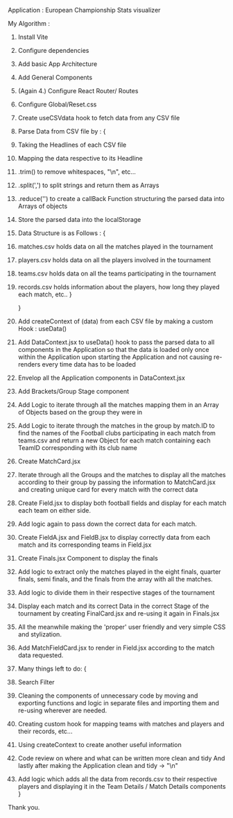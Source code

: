 Application : European Championship Stats visualizer

My Algorithm :
1. Install Vite
2. Configure dependencies
3. Add basic App Architecture
4. Add General Components
4. (Again 4.) Configure React Router/ Routes
5. Configure Global/Reset.css

6. Create useCSVdata hook to fetch data from any CSV file
7. Parse Data from CSV file by : 
    {
1. Taking the Headlines of each CSV file
2. Mapping the data respective to its Headline
3. .trim() to remove whitespaces, "\n", etc...
4. .split(',') to split strings and return them as Arrays
5. .reduce('') to create a callBack Function structuring the parsed data into Arrays of objects
8. Store the parsed data into the localStorage
9. Data Structure is as Follows : 
    {

1. matches.csv holds data on all the matches played in the tournament
2. players.csv holds data on all the players involved in the tournament
3. teams.csv holds data on all the teams participating in the tournament
4. records.csv holds information about the players, how long they played each match, etc..
    }

    }

10. Add createContext of (data) from each CSV file by making a custom Hook : useData()
11. Add DataContext.jsx to useData() hook to pass the parsed data to all components in the Application so that the data is loaded only once within the Application upon starting the Application and not causing re-renders every time data has to be loaded
12. Envelop all the Application components in DataContext.jsx 
13. Add Brackets/Group Stage component
14. Add Logic to iterate through all the matches mapping them in an Array of Objects based on the group they were in
15. Add Logic to iterate through the matches in the group by match.ID
to find the names of the Football clubs participating in each match 
from teams.csv and return a new Object for each match containing each TeamID corresponding with its club name
16. Create MatchCard.jsx
17. Iterate through all the Groups and the matches to display all the matches according to their group by passing the information to MatchCard.jsx and creating unique card for every match with the correct data
18. Create Field.jsx to display both football fields and display for each match each team on either side. 
19. Add logic again to pass down the correct data for each match.
20. Create FieldA.jsx and FieldB.jsx to display correctly data from each match and its corresponding teams in Field.jsx
21. Create Finals.jsx Component to display the finals
22. Add logic to extract only the matches played in the eight finals, quarter finals, semi finals, and the finals from the array with all the matches.
22. Add logic to divide them in their respective stages of the tournament
22. Display each match and its correct Data in the correct Stage of the tournament by creating FinalCard.jsx and re-using it again in Finals.jsx
23. All the meanwhile making the 'proper' user friendly and very simple CSS and stylization.
24. Add MatchFieldCard.jsx to render in Field.jsx according to the match data requested.


25. Many things left to do:
{
1. Search Filter
2. Cleaning the components of unnecessary code by moving and exporting  functions and logic in separate files and importing them and re-using wherever are needed.
3. Creating custom hook for mapping teams with matches and players and their records, etc...
4. Using createContext to create another useful information
5. Code review on where and what can be written more clean and tidy
And lastly after making the Application clean and tidy -> "\n"
6. Add logic which adds all the data from records.csv to their respective players and displaying it in the Team Details / Match Details components 
}

Thank you.


